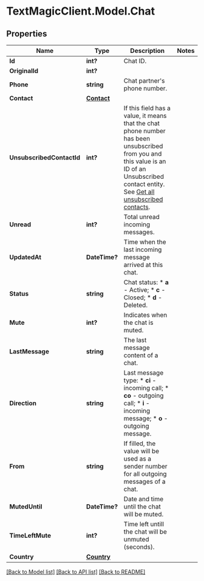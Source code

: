 # TextMagicClient.Model.Chat
## Properties

Name | Type | Description | Notes
------------ | ------------- | ------------- | -------------
**Id** | **int?** | Chat ID. | 
**OriginalId** | **int?** |  | 
**Phone** | **string** | Chat partner&#39;s phone number. | 
**Contact** | [**Contact**](Contact.md) |  | 
**UnsubscribedContactId** | **int?** | If this field has a value, it means that the chat phone number has been unsubscribed from you and this value is an ID of an Unsubscribed contact entity. See [Get all unsubscribed contacts](http://docs.textmagictesting.com/#operation/getUnsubscribers). | 
**Unread** | **int?** | Total unread incoming messages. | 
**UpdatedAt** | **DateTime?** | Time when the last incoming message arrived at this chat. | 
**Status** | **string** | Chat status:   * **a** - Active;   * **c** - Closed;   * **d** - Deleted.  | 
**Mute** | **int?** | Indicates when the chat is muted. | 
**LastMessage** | **string** | The last message content of a chat. | 
**Direction** | **string** | Last message type: * **ci** - incoming call; * **co** - outgoing call; * **i** - incoming message; * **o** - outgoing message.  | 
**From** | **string** | If filled, the value will be used as a sender number for all outgoing messages of a chat. | 
**MutedUntil** | **DateTime?** | Date and time until the chat will be muted. | 
**TimeLeftMute** | **int?** | Time left untill the chat will be unmuted (seconds). | 
**Country** | [**Country**](Country.md) |  | 

[[Back to Model list]](../README.md#documentation-for-models) [[Back to API list]](../README.md#documentation-for-api-endpoints) [[Back to README]](../README.md)

